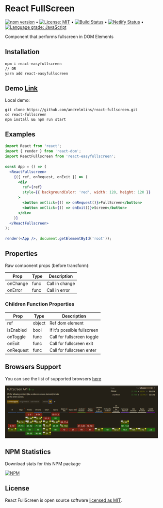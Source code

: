 # React FullScreen

[![npm version](https://badge.fury.io/js/react-easyfullscreen.svg)](https://www.npmjs.com/package/react-easyfullscreen) &bull; [![License: MIT](https://img.shields.io/badge/License-MIT-yellow.svg)](https://github.com/andrelmlins/react-fullscreen/blob/master/LICENSE) &bull; [![Build Status](https://travis-ci.com/andrelmlins/react-fullscreen.svg?branch=master)](https://travis-ci.com/andrelmlins/react-fullscreen) &bull; [![Netlify Status](https://api.netlify.com/api/v1/badges/79ceb0f2-f703-4092-92aa-64d441c2e9c7/deploy-status)](https://app.netlify.com/sites/react-fullscreen/deploys) &bull; [![Language grade: JavaScript](https://img.shields.io/lgtm/grade/javascript/g/andrelmlins/react-fullscreen.svg?logo=lgtm&logoWidth=18)](https://lgtm.com/projects/g/andrelmlins/react-fullscreen/context:javascript)

Component that performs fullscreen in DOM Elements

## Installation

```
npm i react-easyfullscreen
// OR
yarn add react-easyfullscreen
```

## Demo [Link](https://react-fullscreen.netlify.com/)

Local demo:

```
git clone https://github.com/andrelmlins/react-fullscreen.git
cd react-fullscreen
npm install && npm run start
```

## Examples

```jsx
import React from 'react';
import { render } from 'react-dom';
import ReactFullscreen from 'react-easyfullscreen';

const App = () => (
  <ReactFullscreen>
    {({ ref, onRequest, onExit }) => (
      <div
        ref={ref}
        style={{ backgroundColor: 'red', width: 120, height: 120 }}
      >
        <button onClick={() => onRequest()}>FullScreen</button>
        <button onClick={() => onExit()}>Screen</button>
      </div>
    )}
  </ReactFullscreen>
);

render(<App />, document.getElementById('root'));
```

## Properties

Raw component props (before transform):

| Prop     | Type | Description    |
| -------- | ---- | -------------- |
| onChange | func | Call in change |
| onError  | func | Call in error  |

### Children Function Properties

| Prop      | Type   | Description                 |
| --------- | ------ | --------------------------- |
| ref       | object | Ref dom element             |
| isEnabled | bool   | If it's possible fullscreen |
| onToggle  | func   | Call for fullscreen toggle  |
| onExit    | func   | Call for fullscreen exit    |
| onRequest | func   | Call for fullscreen enter   |

## Browsers Support

You can see the list of supported browsers [here](https://caniuse.com/fullscreen)

![Browsers support](assets/browser-support.png)

## NPM Statistics

Download stats for this NPM package

[![NPM](https://nodei.co/npm/react-easyfullscreen.png)](https://nodei.co/npm/react-easyfullscreen/)

## License

React FullScreen is open source software [licensed as MIT](https://github.com/andrelmlins/react-fullscreen/blob/master/LICENSE).
